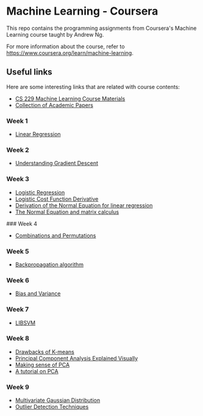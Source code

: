 # Machine Learning - Coursera

This repo contains the programming assignments from Coursera's Machine Learning course taught by Andrew Ng.

For more information about the course, refer to https://www.coursera.org/learn/machine-learning.

## Useful links

Here are some interesting links that are related with course contents:

* [CS 229 Machine Learning Course Materials](http://cs229.stanford.edu/materials.html)
* [Collection of Academic Papers](http://www.bradblock.com.s3-website-us-west-1.amazonaws.com/mll.html)

### Week 1
* [Linear Regression](http://eli.thegreenplace.net/2016/linear-regression/)

### Week 2
* [Understanding Gradient Descent](http://eli.thegreenplace.net/2016/understanding-gradient-descent/)

### Week 3
* [Logistic Regression](http://eli.thegreenplace.net/2016/logistic-regression/)
* [Logistic Cost Function Derivative](http://feature-space.com/2011/10/28/logistic-cost-function-derivative/)
* [Derivation of the Normal Equation for linear regression](http://eli.thegreenplace.net/2014/derivation-of-the-normal-equation-for-linear-regression/)
* [The Normal Equation and matrix calculus](http://eli.thegreenplace.net/2015/the-normal-equation-and-matrix-calculus/)

### Week 4
* [Combinations and Permutations](http://www.mathsisfun.com/combinatorics/combinations-permutations.html)

### Week 5
* [Backpropagation algorithm](http://neuralnetworksanddeeplearning.com/chap2.html)

### Week 6
* [Bias and Variance](http://www.cedar.buffalo.edu/~srihari/CSE555/Chap9.Part2.pdf)

### Week 7
* [LIBSVM](https://www.csie.ntu.edu.tw/~cjlin/libsvm/)

### Week 8
* [Drawbacks of K-means](http://stats.stackexchange.com/questions/133656/how-to-understand-the-drawbacks-of-k-means)
* [Principal Component Analysis Explained Visually](http://setosa.io/ev/principal-component-analysis/)
* [Making sense of PCA](http://stats.stackexchange.com/questions/2691/making-sense-of-principal-component-analysis-eigenvectors-eigenvalues/140579#140579)
* [A tutorial on PCA](http://www.cs.otago.ac.nz/cosc453/student_tutorials/principal_components.pdf)

### Week 9
* [Multivariate Gaussian Distribution](http://cs229.stanford.edu/section/gaussians.pdf)
* [Outlier Detection Techniques](http://www.dbs.ifi.lmu.de/~zimek/publications/KDD2010/kdd10-outlier-tutorial.pdf)
